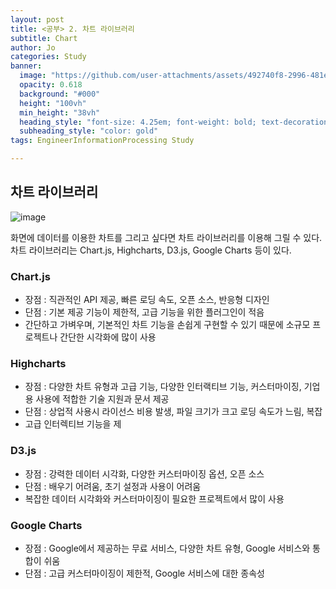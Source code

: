 ```yaml
---
layout: post
title: <공부> 2. 차트 라이브러리
subtitle: Chart
author: Jo
categories: Study
banner:
  image: "https://github.com/user-attachments/assets/492740f8-2996-481e-b0d4-8646987caeaa"
  opacity: 0.618
  background: "#000"
  height: "100vh"
  min_height: "38vh"
  heading_style: "font-size: 4.25em; font-weight: bold; text-decoration: underline"
  subheading_style: "color: gold"
tags: EngineerInformationProcessing Study

---
```


## 차트 라이브러리
![image](https://github.com/user-attachments/assets/492740f8-2996-481e-b0d4-8646987caeaa)

화면에 데이터를 이용한 차트를 그리고 싶다면 차트 라이브러리를 이용해 그릴 수 있다.<br>
차트 라이브러리는 Chart.js, Highcharts, D3.js, Google Charts 등이 있다.<br>

### Chart.js
- 장점 : 직관적인 API 제공, 빠른 로딩 속도, 오픈 소스, 반응형 디자인
- 단점 : 기본 제공 기능이 제한적, 고급 기능을 위한 플러그인이 적음
- 간단하고 가벼우며, 기본적인 차트 기능을 손쉽게 구현할 수 있기 때문에 소규모 프로젝트나 간단한 시각화에 많이 사용

### Highcharts
- 장점 : 다양한 차트 유형과 고급 기능, 다양한 인터랙티브 기능, 커스터마이징, 기업용 사용에 적합한 기술 지원과 문서 제공
- 단점 : 상업적 사용시 라이선스 비용 발생, 파일 크기가 크고 로딩 속도가 느림, 복잡
- 고급 인터렉티브 기능을 제

### D3.js
- 장점 : 강력한 데이터 시각화, 다양한 커스터마이징 옵션, 오픈 소스
- 단점 : 배우기 어려움, 초기 설정과 사용이 어려움
- 복잡한 데이터 시각화와 커스터마이징이 필요한 프로젝트에서 많이 사용

### Google Charts
- 장점 : Google에서 제공하는 무료 서비스, 다양한 차트 유형, Google 서비스와 통합이 쉬움
- 단점 : 고급 커스터마이징이 제한적, Google 서비스에 대한 종속성



